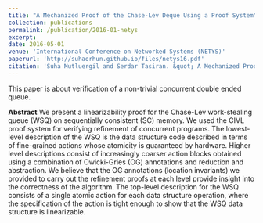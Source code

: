 ```yaml
---
title: "A Mechanized Proof of the Chase-Lev Deque Using a Proof System"
collection: publications
permalink: /publication/2016-01-netys
excerpt: 
date: 2016-05-01
venue: 'International Conference on Networked Systems (NETYS)'
paperurl: 'http://suhaorhun.github.io/files/netys16.pdf'
citation: 'Suha Mutluergil and Serdar Tasiran. &quot; A Mechanized Proof of the Chase-Lev Deque Using a Proof System.&quot; <i>Proceedings of 4th International Conference on Networked Systems (NETYS)</i>, 2016.'
--- 
```


This paper is about verification of a non-trivial concurrent double ended queue.

**Abstract** We present a linearizability proof for the Chase-Lev work-stealing queue (WSQ) on sequentially consistent (SC) memory. We used the CIVL proof system for verifying refinement of concurrent programs. The lowest-level description of the WSQ is the data structure code described in terms of fine-grained actions whose atomicity is guaranteed by hardware. Higher level descriptions consist of increasingly coarser action blocks obtained using a combination of Owicki-Gries (OG) annotations and reduction and abstraction. We believe that the OG annotations (location invariants) we provided to carry out the refinement proofs at each level provide insight into the correctness of the algorithm. The top-level description for the WSQ consists of a single atomic action for each data structure operation, where the specification of the action is tight enough to show that the WSQ data structure is linearizable. 
